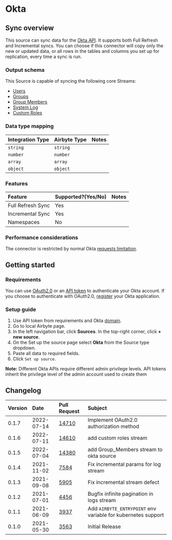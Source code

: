 # Okta

## Sync overview

This source can sync data for the [Okta API](https://developer.okta.com/docs/reference/). It supports both Full Refresh and Incremental syncs. You can choose if this connector will copy only the new or updated data, or all rows in the tables and columns you set up for replication, every time a sync is run.

### Output schema

This Source is capable of syncing the following core Streams:

* [Users](https://developer.okta.com/docs/reference/api/users/#list-users)
* [Groups](https://developer.okta.com/docs/reference/api/groups/#list-groups)
* [Group Members](https://developer.okta.com/docs/reference/api/groups/#list-group-members)
* [System Log](https://developer.okta.com/docs/reference/api/system-log/#get-started)
* [Custom Roles](https://developer.okta.com/docs/reference/api/roles/#list-roles)

### Data type mapping

| Integration Type | Airbyte Type | Notes |
| :--- | :--- | :--- |
| `string` | `string` |  |
| `number` | `number` |  |
| `array` | `array` |  |
| `object` | `object` |  |

### Features

| Feature | Supported?\(Yes/No\) | Notes |
| :--- | :--- | :--- |
| Full Refresh Sync | Yes |  |
| Incremental Sync | Yes |  |
| Namespaces | No |  |

### Performance considerations

The connector is restricted by normal Okta [requests limitation](https://developer.okta.com/docs/reference/rate-limits/).

## Getting started

### Requirements

You can use [OAuth2.0](https://developer.okta.com/docs/guides/implement-grant-type/authcodepkce/main/) 
or an [API token](https://developer.okta.com/docs/guides/create-an-api-token/overview/) to authenticate your Okta account. 
If you choose to authenticate with OAuth2.0, [register](https://dev-01177082-admin.okta.com/admin/apps/active) your Okta application.

### Setup guide

1. Use API token from requirements and Okta [domain](https://developer.okta.com/docs/guides/find-your-domain/-/main/). 
2. Go to local Airbyte page.
3. In the left navigation bar, click **Sources**. In the top-right corner, click **+ new source**. 
4. On the Set up the source page select **Okta** from the Source type dropdown. 
5. Paste all data to required fields.
6. Click `Set up source`.

**Note:**
Different Okta APIs require different admin privilege levels. API tokens inherit the privilege level of the admin account used to create them

## Changelog

| Version   | Date | Pull Request | Subject |
|:----------| :--- | :--- | :--- |
| 0.1.7     | 2022-07-14 | [14710](https://github.com/airbytehq/airbyte/pull/14710)    | Implement OAuth2.0 authorization method                     |
| 0.1.6     | 2022-07-11 | [14610](https://github.com/airbytehq/airbyte/pull/14610) | add custom roles stream |
| 0.1.5     | 2022-07-04 | [14380](https://github.com/airbytehq/airbyte/pull/14380) | add Group_Members stream to okta source |
| 0.1.4     | 2021-11-02 | [7584](https://github.com/airbytehq/airbyte/pull/7584) | Fix incremental params for log stream |
| 0.1.3     | 2021-09-08 | [5905](https://github.com/airbytehq/airbyte/pull/5905) | Fix incremental stream defect |
| 0.1.2     | 2021-07-01 | [4456](https://github.com/airbytehq/airbyte/pull/4456) | Bugfix infinite pagination in logs stream |
| 0.1.1     | 2021-06-09 | [3937](https://github.com/airbytehq/airbyte/pull/3973) | Add `AIRBYTE_ENTRYPOINT` env variable for kubernetes support |
| 0.1.0     | 2021-05-30 | [3563](https://github.com/airbytehq/airbyte/pull/3563) | Initial Release |


